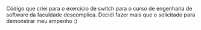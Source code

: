 Código que criei para o exercício de switch para o curso de engenharia de software da faculdade descomplica. 
Decidi fazer mais que o solicitado para demonstrar meu empenho :) 
